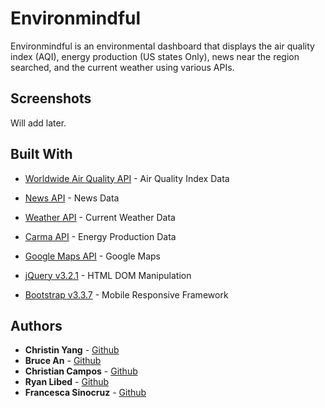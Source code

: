 # Environmindful

Environmindful is an environmental dashboard that displays the air quality index (AQI), energy production (US states Only), news near the region searched, and the current weather using various APIs. 

## Screenshots
Will add later.

## Built With

* [Worldwide Air Quality API](http://aqicn.org//here/) - Air Quality Index Data
* [News API](https://newsapi.org/) - News Data
* [Weather API](https://openweathermap.org/api) - Current Weather Data
* [Carma API](http://carma.org/api/) - Energy Production Data
* [Google Maps API](https://developers.google.com/maps/) - Google Maps

* [jQuery v3.2.1](https://jquery.com/) - HTML DOM Manipulation
* [Bootstrap v3.3.7](https://getbootstrap.com/docs/3.3/) - Mobile Responsive Framework



## Authors

* **Christin Yang** - [Github](https://github.com/xxy130330)
* **Bruce An** - [Github](https://github.com/brucean52)
* **Christian Campos** - [Github](https://github.com/camposss)
* **Ryan Libed** - [Github](https://github.com/rslibed)
* **Francesca Sinocruz** - [Github](https://github.com/csinocruz)
